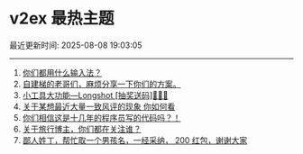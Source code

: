 # v2ex 最热主题

最近更新时间: 2025-08-08 19:03:05

--- 
1. [你们都用什么输入法？](https://www.v2ex.com/t/1150874) 
2. [自建梯的老哥们，麻烦分享一下你们的方案。](https://www.v2ex.com/t/1150876) 
3. [小工具大功能—Longshot [抽奖送码]🎉🎉🎉](https://www.v2ex.com/t/1150879) 
4. [关于某想最近大量一致风评的现象 你如何看](https://www.v2ex.com/t/1150891) 
5. [你们相信这是十几年的程序员写的代码吗？！](https://www.v2ex.com/t/1150932) 
6. [关于旅行博主，你们都在关注谁？](https://www.v2ex.com/t/1150933) 
7. [鄙人姓丁，帮忙取一个男孩名，一经采纳， 200 红包，谢谢大家](https://www.v2ex.com/t/1151005) 
